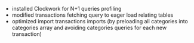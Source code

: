 - installed Clockwork for N+1 queries profiling
- modified transactions fetching query to eager load relating tables 
- optimized import transactions imports (by preloading all categories into categories array and avoiding categories
 queries for each new transaction)